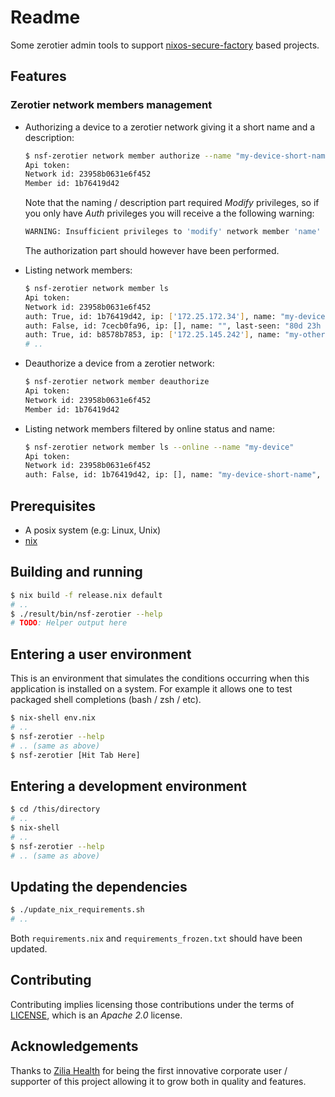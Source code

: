 Readme
======

Some zerotier admin tools to support [nixos-secure-factory] based projects.


Features
--------

### Zerotier network members management

 -  Authorizing a device to a zerotier network giving it a short name and a
    description:

    ```bash
    $ nsf-zerotier network member authorize --name "my-device-short-name" --description "My description."
    Api token:
    Network id: 23958b0631e6f452
    Member id: 1b76419d42
    ```

    Note that the naming / description part required *Modify* privileges, so if you
    only have *Auth* privileges you will receive a the following warning:

    ```bash
    WARNING: Insufficient privileges to 'modify' network member 'name' field. Proceding with member authorization.
    ```

    The authorization part should however have been performed.

 -  Listing network members:

    ```bash
    $ nsf-zerotier network member ls
    Api token:
    Network id: 23958b0631e6f452
    auth: True, id: 1b76419d42, ip: ['172.25.172.34'], name: "my-device-short-name", last-seen: "ONLINE", phys-ip: 24.37.197.186, desc: "My description."
    auth: False, id: 7cecb0fa96, ip: [], name: "", last-seen: "80d 23h 1388m 52s", phys-ip: 24.38.194.192, desc: ""
    auth: True, id: b8578b7853, ip: ['172.25.145.242'], name: "my-other-device-short-name", last-seen: "31d 17h 1036m 8s", phys-ip: 70.49.203.78, desc: "My other description."
    # ..
    ```

 -  Deauthorize a device from a zerotier network:

    ```bash
    $ nsf-zerotier network member deauthorize
    Api token:
    Network id: 23958b0631e6f452
    Member id: 1b76419d42

    ```

 -  Listing network members filtered by online status and name:

    ```bash
    $ nsf-zerotier network member ls --online --name "my-device"
    Api token:
    Network id: 23958b0631e6f452
    auth: False, id: 1b76419d42, ip: [], name: "my-device-short-name", last-seen: "ONLINE", phys-ip: 24.37.197.186, desc: "My description."
    ```


Prerequisites
-------------

 -  A posix system (e.g: Linux, Unix)
 -  [nix](https://nixos.org/nix/download.html)


Building and running
--------------------

```bash
$ nix build -f release.nix default
# ..
$ ./result/bin/nsf-zerotier --help
# TODO: Helper output here
```


Entering a user environment
---------------------------

This is an environment that simulates the conditions occurring when this
application is installed on a system. For example it allows one to test packaged
shell completions (bash / zsh / etc).

```bash
$ nix-shell env.nix
# ..
$ nsf-zerotier --help
# .. (same as above)
$ nsf-zerotier [Hit Tab Here]
```


Entering a development environment
----------------------------------

```bash
$ cd /this/directory
# ..
$ nix-shell
# ..
$ nsf-zerotier --help
# .. (same as above)
```


Updating the dependencies
-------------------------

```bash
$ ./update_nix_requirements.sh
# ..
```

Both `requirements.nix` and `requirements_frozen.txt` should have been updated.


Contributing
------------

Contributing implies licensing those contributions under the terms of [LICENSE](./LICENSE), which is an *Apache 2.0* license.


[nixos-secure-factory]: https://github.com/jraygauthier/nixos-secure-factory


Acknowledgements
----------------

Thanks to [Zilia Health] for being the first innovative corporate user /
supporter of this project allowing it to grow both in quality and features.

[Zilia Health]: https://ziliahealth.com/

